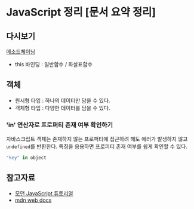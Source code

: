 # JavaScript 정리 [문서 요약 정리]

## 다시보기
[메소드체이닝](https://ko.javascript.info/object-methods)
- this 바인딩 : 일반함수 / 화살표함수

## 객체
- 원시형 타입 : 하나의 데이터만 담을 수 있다.
- 객체형 타입 : 다양한 데이터를 담을 수 있다.

### 'in' 연산자로 프로퍼티 존재 여부 확인하기
자바스크립트 객체는 존재하지 않는 프로퍼티에 접근하려 해도 에러가 발생하지 않고 `undefined`를 반환한다.
특징을 응용하면 프로퍼티 존재 여부를 쉽게 확인할 수 있다.

```javascript
"key" in object
```

## 참고자료
- [모던 JavaScript 튜토리얼](https://ko.javascript.info/)
- [mdn web docs](https://developer.mozilla.org/ko/docs/Web/JavaScript)